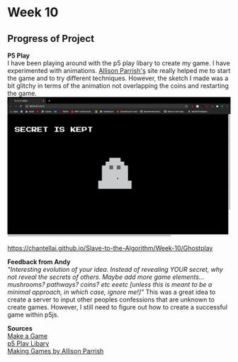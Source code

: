 # Week 10 
## Progress of Project 
__P5 Play__ <br>
I have been playing around with the p5 play libary to create my game. I have experimented with animations. [Allison Parrish's](https://creative-coding.decontextualize.com/making-games-with-p5-play/) site really helped me to start the game and to try different techniques. However, the sketch I made was a bit glitchy in terms of the animation not overlapping the coins and restarting the game. <br>
![](https://github.com/ChantelLai/Slave-to-the-Algorithm/blob/master/Week%2010/GhostPlay.gif)

https://chantellai.github.io/Slave-to-the-Algorithm/Week-10/Ghostplay

__Feedback from Andy__ <br>
_"Interesting evolution of your idea. Instead of revealing YOUR secret, why not reveal the secrets of others. Maybe add more game elements... mushrooms? pathways? coins? etc eeetc [unless this is meant to be a minimal approach, in which case, ignore me!]"_ This was a great idea to create a server to input other peoples confessions that are unknown to create games. However, I still need to figure out how to create a successful game within p5js. <br>

__Sources__ <br>
[Make a Game](https://medium.com/@kellylougheed/make-your-first-game-with-p5-js-38bfb308a671)<br>
[p5 Play Libary](https://molleindustria.github.io/p5.play/)<br>
[Making Games by Allison Parrish](https://creative-coding.decontextualize.com/making-games-with-p5-play/) <br>

